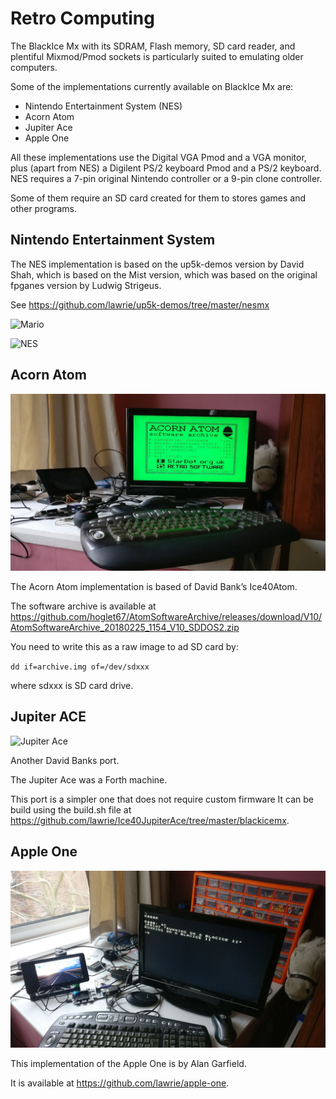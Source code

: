 # Retro Computing

The BlackIce Mx with its SDRAM, Flash memory, SD card reader, and plentiful Mixmod/Pmod sockets is particularly suited to emulating older computers.

Some of the implementations currently available on BlackIce Mx are:

* Nintendo Entertainment System (NES)
* Acorn Atom
* Jupiter Ace
* Apple One

All these implementations use the Digital VGA Pmod and a VGA monitor, plus (apart from NES) a Digilent PS/2 keyboard Pmod and a PS/2 keyboard. NES requires a 7-pin original Nintendo controller or a 9-pin clone controller.

Some of them require an SD card created for them to stores games and other programs.

## Nintendo Entertainment System

The NES implementation is based on the up5k-demos version by David Shah, which is based on the Mist version, which was based on the original fpganes version by Ludwig Strigeus.

See https://github.com/lawrie/up5k-demos/tree/master/nesmx

![Mario](https://forum.mystorm.uk/uploads/default/optimized/1X/970a9bb39cb8261948b0c90bf9450ca2200412df_1_690x408.jpg)

![NES](https://forum.mystorm.uk/uploads/default/original/1X/b359124c09434f0abbc4e0a9a41a39cbdcd551ef.jpg)

## Acorn Atom

![Acorn Atom](./AcornAtom.jpg "Acorn Atom")

The Acorn Atom implementation is based of David Bank’s Ice40Atom. 

The software archive is available at <https://github.com/hoglet67/AtomSoftwareArchive/releases/download/V10/AtomSoftwareArchive_20180225_1154_V10_SDDOS2.zip>

You need to write this as a raw image to ad SD card by:

`dd if=archive.img of=/dev/sdxxx`

where sdxxx is SD card drive.


## Jupiter ACE

![Jupiter Ace](https://forum.mystorm.uk/uploads/default/optimized/1X/e07f9482fefe563c5dfb304d3df3cc85cd0683d5_1_690x454.jpg)

Another David Banks port.

The Jupiter Ace was a Forth machine.

This port is a simpler one that does not require custom firmware It can be build using the build.sh file at <https://github.com/lawrie/Ice40JupiterAce/tree/master/blackicemx>.

## Apple One

![Apple One](AppleOne.jpg "Apple One")

This implementation of the Apple One is by Alan Garfield.

It is available at <https://github.com/lawrie/apple-one>.
